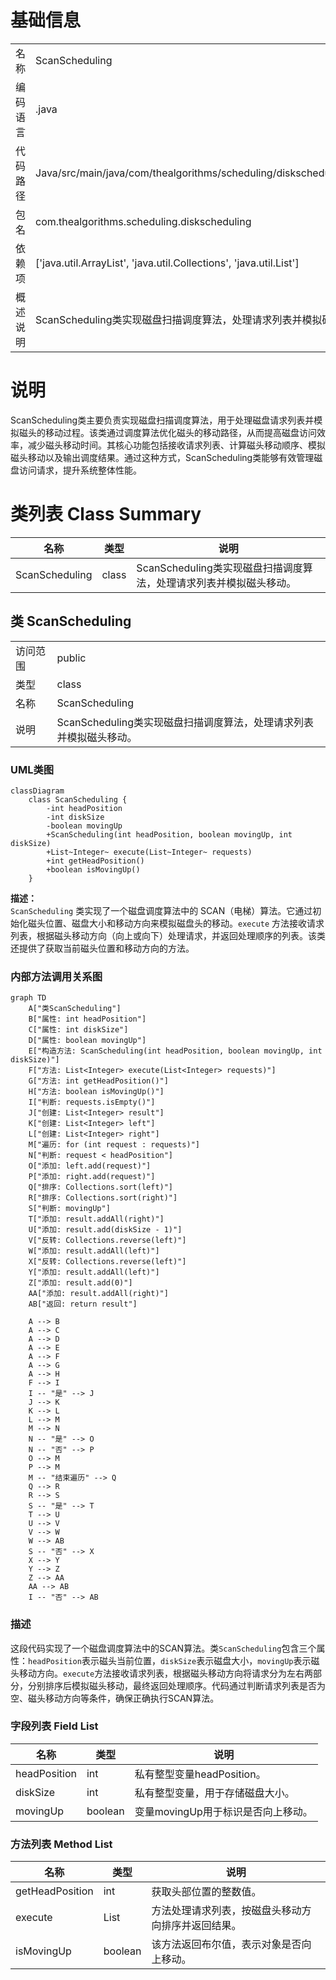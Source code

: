 # 基础信息

|      |      |
|------|------|
| 名称 | ScanScheduling |
| 编码语言 | .java |
| 代码路径 | Java/src/main/java/com/thealgorithms/scheduling/diskscheduling/ScanScheduling.java |
| 包名 | com.thealgorithms.scheduling.diskscheduling |
| 依赖项 | ['java.util.ArrayList', 'java.util.Collections', 'java.util.List'] |
| 概述说明 | ScanScheduling类实现磁盘扫描调度算法，处理请求列表并模拟磁头移动。 |

# 说明

ScanScheduling类主要负责实现磁盘扫描调度算法，用于处理磁盘请求列表并模拟磁头的移动过程。该类通过调度算法优化磁头的移动路径，从而提高磁盘访问效率，减少磁头移动时间。其核心功能包括接收请求列表、计算磁头移动顺序、模拟磁头移动以及输出调度结果。通过这种方式，ScanScheduling类能够有效管理磁盘访问请求，提升系统整体性能。

# 类列表 Class Summary

| 名称   | 类型  | 说明 |
|-------|------|-------------|
| ScanScheduling | class | ScanScheduling类实现磁盘扫描调度算法，处理请求列表并模拟磁头移动。 |



## 类 ScanScheduling

|      |      |
|------|------|
| 访问范围 | public |
| 类型 | class |
| 名称 | ScanScheduling |
| 说明 | ScanScheduling类实现磁盘扫描调度算法，处理请求列表并模拟磁头移动。 |


### UML类图

```mermaid
classDiagram
    class ScanScheduling {
        -int headPosition
        -int diskSize
        -boolean movingUp
        +ScanScheduling(int headPosition, boolean movingUp, int diskSize)
        +List~Integer~ execute(List~Integer~ requests)
        +int getHeadPosition()
        +boolean isMovingUp()
    }
```

**描述：**  
`ScanScheduling` 类实现了一个磁盘调度算法中的 SCAN（电梯）算法。它通过初始化磁头位置、磁盘大小和移动方向来模拟磁盘头的移动。`execute` 方法接收请求列表，根据磁头移动方向（向上或向下）处理请求，并返回处理顺序的列表。该类还提供了获取当前磁头位置和移动方向的方法。


### 内部方法调用关系图

```mermaid
graph TD
    A["类ScanScheduling"]
    B["属性: int headPosition"]
    C["属性: int diskSize"]
    D["属性: boolean movingUp"]
    E["构造方法: ScanScheduling(int headPosition, boolean movingUp, int diskSize)"]
    F["方法: List<Integer> execute(List<Integer> requests)"]
    G["方法: int getHeadPosition()"]
    H["方法: boolean isMovingUp()"]
    I["判断: requests.isEmpty()"]
    J["创建: List<Integer> result"]
    K["创建: List<Integer> left"]
    L["创建: List<Integer> right"]
    M["遍历: for (int request : requests)"]
    N["判断: request < headPosition"]
    O["添加: left.add(request)"]
    P["添加: right.add(request)"]
    Q["排序: Collections.sort(left)"]
    R["排序: Collections.sort(right)"]
    S["判断: movingUp"]
    T["添加: result.addAll(right)"]
    U["添加: result.add(diskSize - 1)"]
    V["反转: Collections.reverse(left)"]
    W["添加: result.addAll(left)"]
    X["反转: Collections.reverse(left)"]
    Y["添加: result.addAll(left)"]
    Z["添加: result.add(0)"]
    AA["添加: result.addAll(right)"]
    AB["返回: return result"]

    A --> B
    A --> C
    A --> D
    A --> E
    A --> F
    A --> G
    A --> H
    F --> I
    I -- "是" --> J
    J --> K
    K --> L
    L --> M
    M --> N
    N -- "是" --> O
    N -- "否" --> P
    O --> M
    P --> M
    M -- "结束遍历" --> Q
    Q --> R
    R --> S
    S -- "是" --> T
    T --> U
    U --> V
    V --> W
    W --> AB
    S -- "否" --> X
    X --> Y
    Y --> Z
    Z --> AA
    AA --> AB
    I -- "否" --> AB
```

### 描述
这段代码实现了一个磁盘调度算法中的SCAN算法。类`ScanScheduling`包含三个属性：`headPosition`表示磁头当前位置，`diskSize`表示磁盘大小，`movingUp`表示磁头移动方向。`execute`方法接收请求列表，根据磁头移动方向将请求分为左右两部分，分别排序后模拟磁头移动，最终返回处理顺序。代码通过判断请求列表是否为空、磁头移动方向等条件，确保正确执行SCAN算法。

### 字段列表 Field List

| 名称  | 类型  | 说明 |
|-------|-------|------|
| headPosition | int | 私有整型变量headPosition。 |
| diskSize | int | 私有整型变量，用于存储磁盘大小。 |
| movingUp | boolean | 变量movingUp用于标识是否向上移动。 |

### 方法列表 Method List

| 名称  | 类型  | 说明 |
|-------|-------|------|
| getHeadPosition | int | 获取头部位置的整数值。 |
| execute | List<Integer> | 方法处理请求列表，按磁盘头移动方向排序并返回结果。 |
| isMovingUp | boolean | 该方法返回布尔值，表示对象是否向上移动。 |




